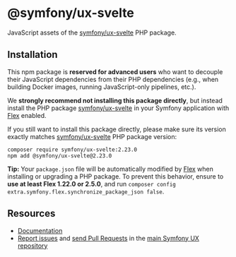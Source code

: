 # @symfony/ux-svelte

JavaScript assets of the [symfony/ux-svelte](https://packagist.org/packages/symfony/ux-svelte) PHP package.

## Installation

This npm package is **reserved for advanced users** who want to decouple their JavaScript dependencies from their PHP dependencies (e.g., when building Docker images, running JavaScript-only pipelines, etc.).

We **strongly recommend not installing this package directly**, but instead  install the PHP package [symfony/ux-svelte](https://packagist.org/packages/symfony/ux-svelte) in your Symfony application with [Flex](https://github.com/symfony/flex) enabled.

If you still want to install this package directly, please make sure its version exactly matches [symfony/ux-svelte](https://packagist.org/packages/symfony/ux-svelte) PHP package version:
```shell
composer require symfony/ux-svelte:2.23.0
npm add @symfony/ux-svelte@2.23.0
```

**Tip:** Your `package.json` file will be automatically modified by [Flex](https://github.com/symfony/flex) when installing or upgrading a PHP package. To prevent this behavior, ensure to **use at least Flex 1.22.0 or 2.5.0**, and run `composer config extra.symfony.flex.synchronize_package_json false`.

## Resources

-   [Documentation](https://symfony.com/bundles/ux-svelte/current/index.html)
-   [Report issues](https://github.com/symfony/ux/issues) and
    [send Pull Requests](https://github.com/symfony/ux/pulls)
    in the [main Symfony UX repository](https://github.com/symfony/ux)
